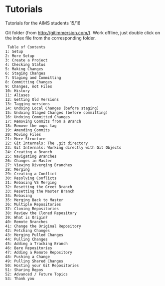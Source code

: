 # Tutorials
Tutorials for the AIMS students 15/16

Git folder (from http://gitimmersion.com/). Work offline, just double click on the index file from the corresponding folder.

     Table of Contents
    1: Setup
    2: More Setup
    3: Create a Project
    4: Checking Status
    5: Making Changes
    6: Staging Changes
    7: Staging and Committing
    8: Committing Changes
    9: Changes, not Files
    10: History
    11: Aliases
    12: Getting Old Versions
    13: Tagging versions
    14: Undoing Local Changes (before staging)
    15: Undoing Staged Changes (before committing)
    16: Undoing Committed Changes
    17: Removing Commits from a Branch
    18: Remove the oops tag
    19: Amending Commits
    20: Moving Files
    21: More Structure
    22: Git Internals: The .git directory
    23: Git Internals: Working directly with Git Objects
    24: Creating a Branch
    25: Navigating Branches
    26: Changes in Master
    27: Viewing Diverging Branches
    28: Merging
    29: Creating a Conflict
    30: Resolving Conflicts
    31: Rebasing VS Merging
    32: Resetting the Greet Branch
    33: Resetting the Master Branch
    34: Rebasing
    35: Merging Back to Master
    36: Multiple Repositories
    37: Cloning Repositories
    38: Review the Cloned Repository
    39: What is Origin?
    40: Remote Branches
    41: Change the Original Repository
    42: Fetching Changes
    43: Merging Pulled Changes
    44: Pulling Changes
    45: Adding a Tracking Branch
    46: Bare Repositories
    47: Adding a Remote Repository
    48: Pushing a Change
    49: Pulling Shared Changes
    50: Hosting your Git Repositories
    51: Sharing Repos
    52: Advanced / Future Topics
    53: Thank you
